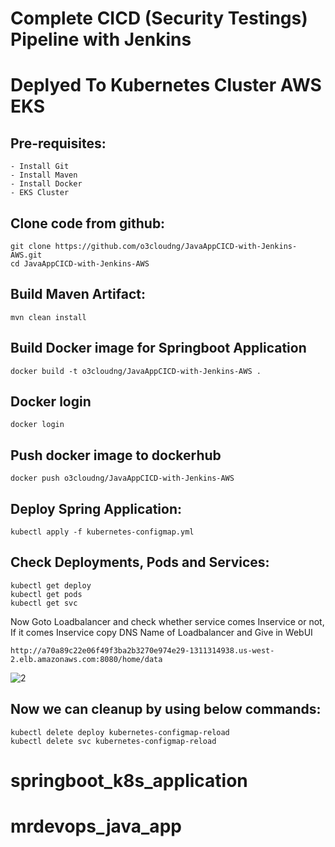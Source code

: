 # Complete CICD (Security Testings) Pipeline with Jenkins 
# Deplyed To Kubernetes Cluster AWS EKS

Pre-requisites:
--------
    - Install Git
    - Install Maven
    - Install Docker
    - EKS Cluster
    
Clone code from github:
-------
    git clone https://github.com/o3cloudng/JavaAppCICD-with-Jenkins-AWS.git
    cd JavaAppCICD-with-Jenkins-AWS
    
Build Maven Artifact:
-------
    mvn clean install
 
Build Docker image for Springboot Application
--------------
    docker build -t o3cloudng/JavaAppCICD-with-Jenkins-AWS .
  
Docker login
-------------
    docker login
    
Push docker image to dockerhub
-----------
    docker push o3cloudng/JavaAppCICD-with-Jenkins-AWS
    
Deploy Spring Application:
--------
    kubectl apply -f kubernetes-configmap.yml
    
Check Deployments, Pods and Services:
-------

    kubectl get deploy
    kubectl get pods
    kubectl get svc
    
Now Goto Loadbalancer and check whether service comes Inservice or not, If it comes Inservice copy DNS Name of Loadbalancer and Give in WebUI

    http://a70a89c22e06f49f3ba2b3270e974e29-1311314938.us-west-2.elb.amazonaws.com:8080/home/data
    
![2](https://user-images.githubusercontent.com/63221837/82123471-44f5f300-97b7-11ea-9d10-438cf9cc98a0.png)

Now we can cleanup by using below commands:
--------
    kubectl delete deploy kubernetes-configmap-reload
    kubectl delete svc kubernetes-configmap-reload
# springboot_k8s_application
# mrdevops_java_app
